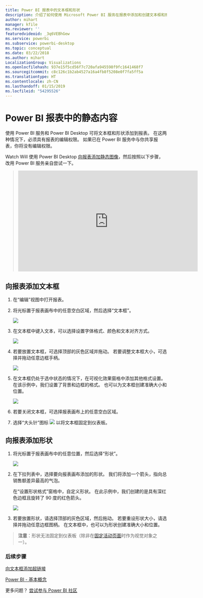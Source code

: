 ```yaml
---
title: Power BI 报表中的文本框和形状
description: 介绍了如何使用 Microsoft Power BI 服务在报表中添加和创建文本框和形状的文档。
author: mihart
manager: kfile
ms.reviewer: ''
featuredvideoid: _3q6VEBhGew
ms.service: powerbi
ms.subservice: powerbi-desktop
ms.topic: conceptual
ms.date: 03/22/2018
ms.author: mihart
LocalizationGroup: Visualizations
ms.openlocfilehash: 937e15f5cd56f7c720afa945598f9fc1641468f7
ms.sourcegitcommit: c8c126c1b2ab4527a16a4fb8f5208e0f7fa5ff5a
ms.translationtype: HT
ms.contentlocale: zh-CN
ms.lasthandoff: 01/15/2019
ms.locfileid: "54295526"
---
```

# <a name="static-content-in-power-bi-reports"></a>Power BI 报表中的静态内容
使用 Power BI 服务和 Power BI Desktop 可将文本框和形状添加到报表。 在这两种情况下，必须具有报表的编辑权限。 如果已在 Power BI 服务中与你共享报表，你将没有编辑权限。 

Watch Will 使用 Power BI Desktop [向报表添加静态图像](guided-learning/visualizations.yml?tutorial-step=11)，然后按照以下步骤，改用 Power BI 服务亲自尝试一下。
> 
> <iframe width="560" height="315" src="https://www.youtube.com/embed/_3q6VEBhGew" frameborder="0" allowfullscreen></iframe>
> 

## <a name="add-a-text-box-to-a-report"></a>向报表添加文本框
1. 在“编辑”视图中打开报表。

2. 将光标置于报表画布中的任意空白区域，然后选择“文本框”。
   
   ![](media/power-bi-reports-add-text-and-shapes/pbi_textbox.png)
2. 在文本框中键入文本，可以选择设置字体格式、颜色和文本对齐方式。 
   
   ![](media/power-bi-reports-add-text-and-shapes/pbi_textbox2new.png)
3. 若要放置文本框，可选择顶部的灰色区域并拖动。 若要调整文本框大小，可选择并拖动任意边框手柄。 
   
   ![](media/power-bi-reports-add-text-and-shapes/textboxsmaller.gif)

4. 在文本框仍处于选中状态的情况下，在可视化效果窗格中添加其他格式设置。 在该示例中，我们设置了背景和边框的格式。 也可以为文本框创建准确大小和位置。  

   ![](media/power-bi-reports-add-text-and-shapes/power-bi-borders.png)

5. 若要关闭文本框，可选择报表画布上的任意空白区域。 

5. 选择“大头针”图标 ![](media/power-bi-reports-add-text-and-shapes/pbi_pintile.png) 以将文本框固定到仪表板。 

## <a name="add-a-shape-to-a-report"></a>向报表添加形状
1. 将光标置于报表画布中的任意位置，然后选择“形状”。
   
   ![](media/power-bi-reports-add-text-and-shapes/power-bi-shapes.png)
2. 在下拉列表中，选择要向报表画布添加的形状。 我们将添加一个箭头，指向总销售额差异最高的气泡。 
   
   在“设置形状格式”窗格中，自定义形状。 在此示例中，我们创建的是具有深红色边框且旋转了 90 度的红色箭头。
   
   ![](media/power-bi-reports-add-text-and-shapes/power-bi-arrrow.png)
3. 若要放置形状，请选择顶部的灰色区域，然后拖动。 若要重设形状大小，请选择并拖动任意边框图柄。 在文本框中，也可以为形状创建准确大小和位置。

> **注意**：形状无法固定到仪表板（除非在[固定活动页面](service-dashboard-pin-live-tile-from-report.md)时作为视觉对象之一）。 
> 
> 

### <a name="next-steps"></a>后续步骤
[向文本框添加超链接](service-add-hyperlink-to-text-box.md)

[Power BI - 基本概念](consumer/end-user-basic-concepts.md)

更多问题？ [尝试参与 Power BI 社区](http://community.powerbi.com/)
